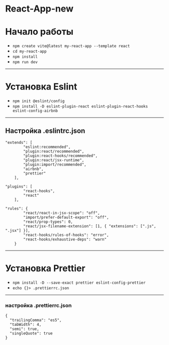 # React-App-new
# **Начало работы**

- `npm create vite@latest my-react-app --template react`
- `cd my-react-app`
- `npm install`
- `npm run dev`

--------------------------------------

# Установка Eslint

- `npm init @eslint/config`
- `npm install -D eslint-plugin-react eslint-plugin-react-hooks eslint-config-airbnb`

- - - - - - - - - - - - - - - - - - - 

## Настройка .eslintrc.json

```
"extends": [
        "eslint:recommended",
        "plugin:react/recommended",
        "plugin:react-hooks/recommended",
        "plugin:react/jsx-runtime",
        "plugin:import/recommended",
        "airbnb",
        "prettier"
    ],

"plugins": [
        "react-hooks",
        "react"
    ],

"rules": {
        "react/react-in-jsx-scope": "off",
        "import/prefer-default-export": "off",
        "react/prop-types": 0,
        "react/jsx-filename-extension": [1, { "extensions": [".js", ".jsx"] }],
        "react-hooks/rules-of-hooks": "error",
        "react-hooks/exhaustive-deps": "warn" 
    }

```

--------------------------------------

# Установка **Prettier**

- `npm install -D --save-exact prettier eslint-config-prettier`
- `echo {}> .prettierrc.json`

- - - - - - - - - - - - - - - - - - - 

### настройка .prettierrc.json
```
{
  "trailingComma": "es5",
  "tabWidth": 4,
  "semi": true,
  "singleQuote": true
}
```
